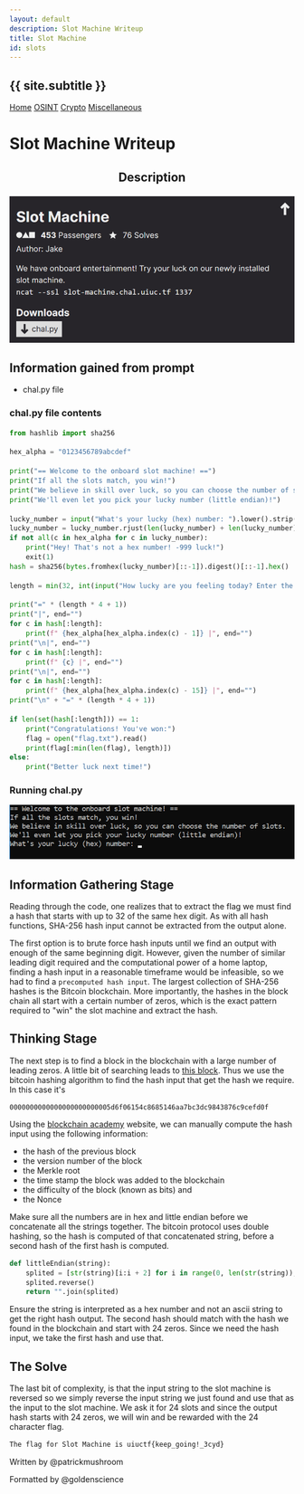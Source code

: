 ```yaml
---
layout: default
description: Slot Machine Writeup
title: Slot Machine
id: slots
---
```


<link rel="stylesheet" href="../writeupcss.css">
<link rel="stylesheet" href="../code.css">


<h2>
{{ site.subtitle }}
</h2>

[Home](https://stainedswan.github.io/UIUCTF-2024)
[OSINT](https://stainedswan.github.io/UIUCTF-2024/OSINT)
[Crypto](https://stainedswan.github.io/UIUCTF-2024/Crypto)
[Miscellaneous](https://stainedswan.github.io/UIUCTF-2024/Miscellaneous)

# Slot Machine Writeup

<div style="text-align:center" markdown="1">
<h2>

Description
</h2>
</div>

<div style="text-align:center"><img src="image-2.png" width=700/></div>

## Information gained from prompt
- chal.py file

### chal.py file contents
```python
from hashlib import sha256

hex_alpha = "0123456789abcdef"

print("== Welcome to the onboard slot machine! ==")
print("If all the slots match, you win!")
print("We believe in skill over luck, so you can choose the number of slots.")
print("We'll even let you pick your lucky number (little endian)!")

lucky_number = input("What's your lucky (hex) number: ").lower().strip()
lucky_number = lucky_number.rjust(len(lucky_number) + len(lucky_number) % 2, "0")
if not all(c in hex_alpha for c in lucky_number):
    print("Hey! That's not a hex number! -999 luck!")
    exit(1)
hash = sha256(bytes.fromhex(lucky_number)[::-1]).digest()[::-1].hex()

length = min(32, int(input("How lucky are you feeling today? Enter the number of slots: ")))

print("=" * (length * 4 + 1))
print("|", end="")
for c in hash[:length]:
    print(f" {hex_alpha[hex_alpha.index(c) - 1]} |", end="")
print("\n|", end="")
for c in hash[:length]:
    print(f" {c} |", end="")
print("\n|", end="")
for c in hash[:length]:
    print(f" {hex_alpha[hex_alpha.index(c) - 15]} |", end="")
print("\n" + "=" * (length * 4 + 1))

if len(set(hash[:length])) == 1:
    print("Congratulations! You've won:")
    flag = open("flag.txt").read()
    print(flag[:min(len(flag), length)])
else:
    print("Better luck next time!")
```
### Running chal.py
![alt text](image-3.png)


## Information Gathering Stage
Reading through the code, one realizes that to extract the flag we must find a hash that starts with up to 32 of the same hex digit. As with all hash functions, SHA-256 hash input cannot be extracted from the output alone. 

The first option is to brute force hash inputs until we find an output with enough of the same beginning digit. However, given the number of similar leading digit required and the computational power of a home laptop, finding a hash input in a reasonable timeframe would be infeasible, so we had to find a `precomputed hash input`. The largest collection of SHA-256 hashes is the Bitcoin blockchain. More importantly, the hashes in the block chain all start with a certain number of zeros, which is the exact pattern required to "win" the slot machine and extract the hash.


## Thinking Stage
The next step is to find a block in the blockchain with a large number of leading zeros. A little bit of searching leads to [this block](https://blockchair.com/bitcoin/block/756951). Thus we use the bitcoin hashing algorithm to find the hash input that get the hash we require. In this case it's

    0000000000000000000000005d6f06154c8685146aa7bc3dc9843876c9cefd0f

Using the [blockchain academy]((https://blockchain-academy.hs-mittweida.de/courses/blockchain-introduction-technical-beginner-to-intermediate/lessons/lesson-13-bitcoin-block-hash-verification/topic/how-to-calculate-and-verify-a-hash-of-a-block/)) website, we can manually compute the hash input using the following information:

- the hash of the previous block
- the version number of the block
- the Merkle root
- the time stamp the block was added to the blockchain
- the difficulty of the block (known as bits) and
- the Nonce

Make sure all the numbers are in hex and little endian before we concatenate all the strings together. The bitcoin protocol uses double hashing, so the hash is computed of that concatenated string, before a second hash of the first hash is computed. 

```python
def littleEndian(string):
    splited = [str(string)[i:i + 2] for i in range(0, len(str(string)), 2)]
    splited.reverse()
    return "".join(splited)
```

Ensure the string is interpreted as a hex number and not an ascii string to get the right hash output. The second hash should match with the hash we found in the blockchain and start with 24 zeros. Since we need the hash input, we take the first hash and use that.


## The Solve
The last bit of complexity, is that the input string to the slot machine is reversed so we simply reverse the input string we just found and use that as the input to the slot machine. We ask it for 24 slots and since the output hash starts with 24 zeros, we will win and be rewarded with the 24 character flag. 

```txt
The flag for Slot Machine is uiuctf{keep_going!_3cyd}
```

Written by @patrickmushroom

Formatted by @goldenscience